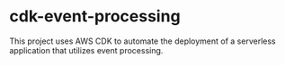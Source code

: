 # cdk-event-processing
This project uses AWS CDK to automate the deployment of a serverless application that utilizes event processing.

